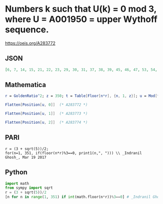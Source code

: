 # Numbers k such that U\(k\) \= 0 mod 3, where U \= A001950 \= upper Wythoff sequence\.
https://oeis.org/A283772
## JSON
```JSON
[6, 7, 14, 15, 21, 22, 23, 29, 30, 31, 37, 38, 39, 45, 46, 47, 53, 54, 61, 62, 69, 70, 76, 77, 78, 84, 85, 86, 92, 93, 94, 100, 101, 102, 108, 109, 116, 117, 124, 125, 131, 132, 133, 139, 140, 141, 147, 148, 149, 155, 156, 157, 163, 164, 171, 172, 179, 180]
```
## Mathematica
```Mathematica
r = GoldenRatio^2; z = 350; t = Table[Floor[n*r], {n, 1, z}]; u = Mod[t, 3];
```
```Mathematica
Flatten[Position[u, 0]]  (* A283772 *)
```
```Mathematica
Flatten[Position[u, 1]]  (* A283773 *)
```
```Mathematica
Flatten[Position[u, 2]]  (* A283774 *)
```
## PARI
```PARI
r = (3 + sqrt(5))/2;
for(n=1, 351, if(floor(n*r)%3==0, print1(n,", "))) \\ _Indranil Ghosh_, Mar 19 2017
```
## Python
```Python
import math
from sympy import sqrt
r = (3 + sqrt(5))/2
[n for n in range(1, 351) if int(math.floor(n*r))%3==0] # _Indranil Ghosh_, Mar 19 2017
```
